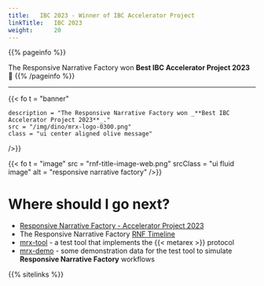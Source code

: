 ```yaml
---
title:   IBC 2023 - Winner of IBC Accelerator Project
linkTitle:   IBC 2023
weight:      20
---
```


{{% pageinfo %}}

The Responsive Narrative Factory won **Best IBC Accelerator Project 2023** 🎉
{{% /pageinfo %}}

-----

{{< fo t = "banner"

    description = "The Responsive Narrative Factory won _**Best IBC Accelerator Project 2023**_."
    src = "/img/dino/mrx-logo-0300.png"
    class = "ui center aligned olive message"
/>}}

{{< fo t = "image" 
    src = "rnf-title-image-web.png" 
    srcClass = "ui fluid image" 
    alt   = "responsive narrative factory"
/>}}

#  Where should I go next? 

*  [Responsive Narrative Factory - Accelerator Project 2023](https://www.youtube.com/watch?v=sxdlu-CC2nc)
* The Responsive Narrative Factory [RNF Timeline]
* [mrx-tool] - a test tool that implements the {{< metarex >}} protocol
* [mrx-demo] - some demonstration data for the test tool to simulate **Responsive Narrative Factory** workflows


[RNF Timeline]:  "/project/Archive/IBC2023/timeline.md"
[mrx-tool]: "https://github.com/metarex-media/mrx-tool"
[mrx-demo]:   "https://github.com/metarex-media/mrx-demo"

{{% sitelinks %}}

